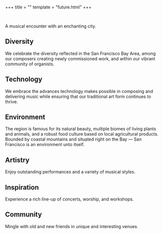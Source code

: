 +++
title = ""
template = "future.html"
+++

<div class="main">

<div class="center">

<aside class="carousel">
  <img alt="" data-lazy="img/skyline.jpg">
  <img alt="" data-lazy="img/marriott-marquis.jpg">
  <img alt="" data-lazy="img/north-beach.jpg">
  <img alt="" data-lazy="img/st-marys.jpg">
  <img alt="" data-lazy="img/streetcar.jpg">
  <img alt="" data-lazy="img/davies.jpg">
  <img alt="" data-lazy="img/castro.jpg">
  <img alt="" data-lazy="img/houses.jpg">
</aside>
<script src="https://cdnjs.cloudflare.com/ajax/libs/jquery/3.3.1/jquery.min.js" integrity="sha256-FgpCb/KJQlLNfOu91ta32o/NMZxltwRo8QtmkMRdAu8=" crossorigin=anonymous></script>
<script src="https://cdnjs.cloudflare.com/ajax/libs/slick-carousel/1.9.0/slick.min.js" integrity="sha256-NXRS8qVcmZ3dOv3LziwznUHPegFhPZ1F/4inU7uC8h0=" crossorigin=anonymous></script>
<script>
$(document).ready(function() {
  $('.carousel').slick({
    autoplay: true,
    autoplaySpeed: 4000,
    speed: 200,
  });
});
</script>

A musical encounter with an enchanting city.

</div>

<div class="left">

<div style="--accent:#3AB5E6;">

## Diversity
We celebrate the diversity reflected in the San Francisco Bay Area, among our
composers creating newly commissioned work, and within our vibrant community of
organists.

</div>

<div style="--accent:#D02824;">

## Technology
We embrace the advances technology makes possible in composing and delivering
music while ensuring that our traditional art form continues to thrive.

</div>

<div style="--accent:#64963B;">

## Environment
The region is famous for its natural beauty, multiple biomes of living plants
and animals, and a robust food culture based on local agricultural products.
Bounded by coastal mountains and situated right on the Bay — San Francisco is an
environment unto itself.

</div>

</div>

<div class="right">

<div style="--accent:#FF5624;">

## Artistry
Enjoy outstanding performances and a variety of musical styles.

</div>

<div style="--accent:#1E78C2;">

## Inspiration
Experience a rich line-up of concerts, worship, and workshops.

</div>

<div style="--accent:#4C2795;">

## Community
Mingle with old and new friends in unique and interesting venues.

</div>

</div>

</div>
